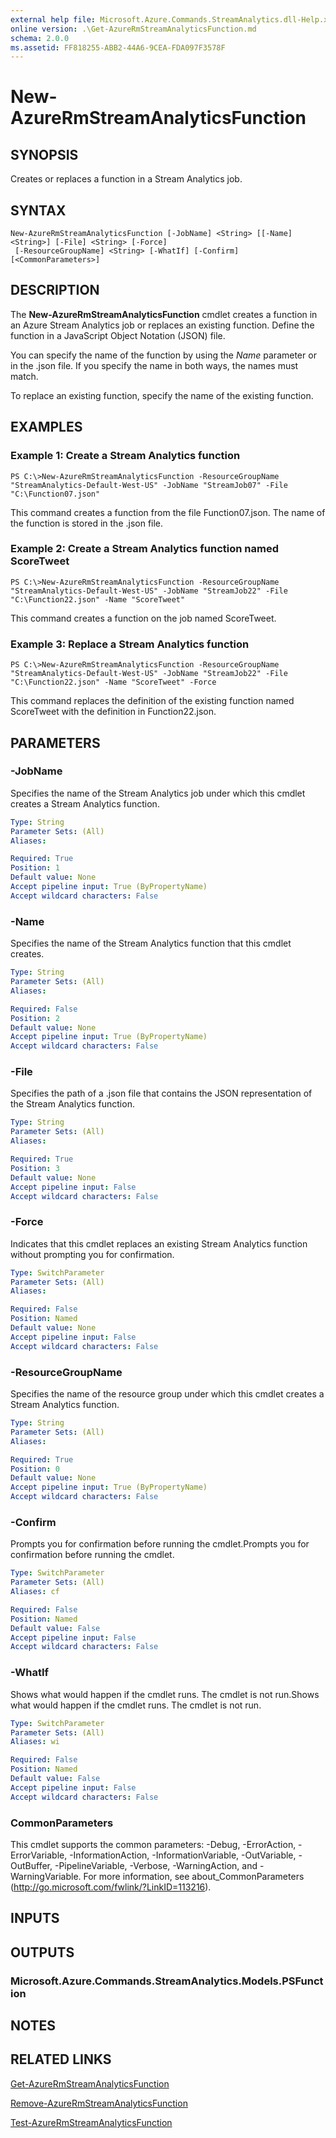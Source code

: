 ```yaml
---
external help file: Microsoft.Azure.Commands.StreamAnalytics.dll-Help.xml
online version: .\Get-AzureRmStreamAnalyticsFunction.md
schema: 2.0.0
ms.assetid: FF818255-ABB2-44A6-9CEA-FDA097F3578F
---
```


# New-AzureRmStreamAnalyticsFunction

## SYNOPSIS
Creates or replaces a function in a Stream Analytics job.

## SYNTAX

```
New-AzureRmStreamAnalyticsFunction [-JobName] <String> [[-Name] <String>] [-File] <String> [-Force]
 [-ResourceGroupName] <String> [-WhatIf] [-Confirm] [<CommonParameters>]
```

## DESCRIPTION
The **New-AzureRmStreamAnalyticsFunction** cmdlet creates a function in an Azure Stream Analytics job or replaces an existing function.
Define the function in a JavaScript Object Notation (JSON) file.

You can specify the name of the function by using the *Name* parameter or in the .json file.
If you specify the name in both ways, the names must match.

To replace an existing function, specify the name of the existing function.

## EXAMPLES

### Example 1: Create a Stream Analytics function
```
PS C:\>New-AzureRmStreamAnalyticsFunction -ResourceGroupName "StreamAnalytics-Default-West-US" -JobName "StreamJob07" -File "C:\Function07.json"
```

This command creates a function from the file Function07.json.
The name of the function is stored in the .json file.

### Example 2: Create a Stream Analytics function named ScoreTweet
```
PS C:\>New-AzureRmStreamAnalyticsFunction -ResourceGroupName "StreamAnalytics-Default-West-US" -JobName "StreamJob22" -File "C:\Function22.json" -Name "ScoreTweet"
```

This command creates a function on the job named ScoreTweet.

### Example 3: Replace a Stream Analytics function
```
PS C:\>New-AzureRmStreamAnalyticsFunction -ResourceGroupName "StreamAnalytics-Default-West-US" -JobName "StreamJob22" -File "C:\Function22.json" -Name "ScoreTweet" -Force
```

This command replaces the definition of the existing function named ScoreTweet with the definition in Function22.json.

## PARAMETERS

### -JobName
Specifies the name of the Stream Analytics job under which this cmdlet creates a Stream Analytics function.

```yaml
Type: String
Parameter Sets: (All)
Aliases: 

Required: True
Position: 1
Default value: None
Accept pipeline input: True (ByPropertyName)
Accept wildcard characters: False
```

### -Name
Specifies the name of the Stream Analytics function that this cmdlet creates.

```yaml
Type: String
Parameter Sets: (All)
Aliases: 

Required: False
Position: 2
Default value: None
Accept pipeline input: True (ByPropertyName)
Accept wildcard characters: False
```

### -File
Specifies the path of a .json file that contains the JSON representation of the Stream Analytics function.

```yaml
Type: String
Parameter Sets: (All)
Aliases: 

Required: True
Position: 3
Default value: None
Accept pipeline input: False
Accept wildcard characters: False
```

### -Force
Indicates that this cmdlet replaces an existing Stream Analytics function without prompting you for confirmation.

```yaml
Type: SwitchParameter
Parameter Sets: (All)
Aliases: 

Required: False
Position: Named
Default value: None
Accept pipeline input: False
Accept wildcard characters: False
```

### -ResourceGroupName
Specifies the name of the resource group under which this cmdlet creates a Stream Analytics function.

```yaml
Type: String
Parameter Sets: (All)
Aliases: 

Required: True
Position: 0
Default value: None
Accept pipeline input: True (ByPropertyName)
Accept wildcard characters: False
```

### -Confirm
Prompts you for confirmation before running the cmdlet.Prompts you for confirmation before running the cmdlet.

```yaml
Type: SwitchParameter
Parameter Sets: (All)
Aliases: cf

Required: False
Position: Named
Default value: False
Accept pipeline input: False
Accept wildcard characters: False
```

### -WhatIf
Shows what would happen if the cmdlet runs.
The cmdlet is not run.Shows what would happen if the cmdlet runs.
The cmdlet is not run.

```yaml
Type: SwitchParameter
Parameter Sets: (All)
Aliases: wi

Required: False
Position: Named
Default value: False
Accept pipeline input: False
Accept wildcard characters: False
```

### CommonParameters
This cmdlet supports the common parameters: -Debug, -ErrorAction, -ErrorVariable, -InformationAction, -InformationVariable, -OutVariable, -OutBuffer, -PipelineVariable, -Verbose, -WarningAction, and -WarningVariable. For more information, see about_CommonParameters (http://go.microsoft.com/fwlink/?LinkID=113216).

## INPUTS

## OUTPUTS

### Microsoft.Azure.Commands.StreamAnalytics.Models.PSFunction

## NOTES

## RELATED LINKS

[Get-AzureRmStreamAnalyticsFunction](./Get-AzureRmStreamAnalyticsFunction.md)

[Remove-AzureRmStreamAnalyticsFunction](./Remove-AzureRmStreamAnalyticsFunction.md)

[Test-AzureRmStreamAnalyticsFunction](./Test-AzureRmStreamAnalyticsFunction.md)


